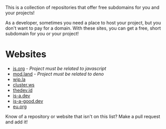 This is a collection of repositories that offer free subdomains for you and your projects! 

As a developer, sometimes you need a place to host your project, but you don't want to pay for a domain. With these sites, you can get a free, short subdomain for you or your project! 

# Websites
- [js.org](https://js.org) - *Project must be related to javascript*
- [mod.land](https://mod.land) - *Project must be related to deno*
- [wip.la](https://wip.la)
- [cluster.ws](https://cluster.ws)
- [thedev.id](https://thedev.id)
- [is-a.dev](https://is-a.dev)
- [is-a-good.dev](https://is-a-good.dev)
- [eu.org](https://eu.org)

Know of a repository or website that isn't on this list? Make a pull request and add it!
